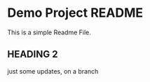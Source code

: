 
# Demo Project README

This is a simple Readme File.


## HEADING 2


just some updates, on a branch

